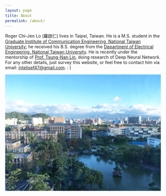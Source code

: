 ```yaml
---
layout: page
title: About
permalink: /about/
---
```


Roger Chi-Jen Lo (羅啟仁) lives in Taipei, Taiwan. He is a M.S. student in the [Graduate Institute of Communication Engineering, National Taiwan University]; he received his B.S. degree from the [Department of Electrical Engineering, National Taiwan University]. He is recently under the mentorship of [Prof. Tsung-Nan Lin], doing research of Deep Neural Network. For any other details, just survey this website, or feel free to contact him via email: <a href="mailto: intelisef47@gmail.com">intelisef47@gmail.com</a>. : )

![NTU](/assets/NTU.jpg)

[Graduate Institute of Communication Engineering, National Taiwan University]: https://comm.ntu.edu.tw
[Department of Electrical Engineering, National Taiwan University]: https://web.ee.ntu.edu.tw
[Prof. Tsung-Nan Lin]: http://www.ee.ntu.edu.tw/profile?id=76
